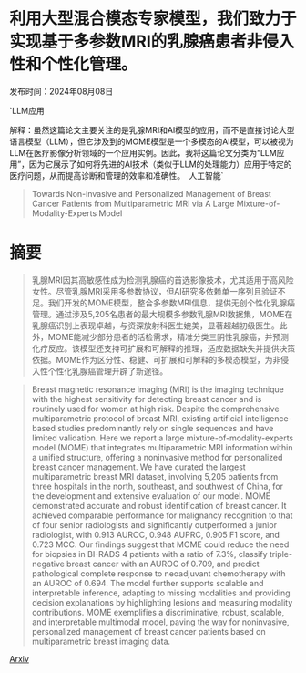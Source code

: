 # 利用大型混合模态专家模型，我们致力于实现基于多参数MRI的乳腺癌患者非侵入性和个性化管理。

发布时间：2024年08月08日

`LLM应用

解释：虽然这篇论文主要关注的是乳腺MRI和AI模型的应用，而不是直接讨论大型语言模型（LLM），但它涉及到的MOME模型是一个多模态的AI模型，可以被视为LLM在医疗影像分析领域的一个应用实例。因此，我将这篇论文分类为“LLM应用”，因为它展示了如何将先进的AI技术（类似于LLM的处理能力）应用于特定的医疗问题，从而提高诊断和管理的效率和准确性。` `人工智能`

> Towards Non-invasive and Personalized Management of Breast Cancer Patients from Multiparametric MRI via A Large Mixture-of-Modality-Experts Model

# 摘要

> 乳腺MRI因其高敏感性成为检测乳腺癌的首选影像技术，尤其适用于高风险女性。尽管乳腺MRI采用多参数协议，但AI研究多依赖单一序列且验证不足。我们开发的MOME模型，整合多参数MRI信息，提供无创个性化乳腺癌管理。通过涉及5,205名患者的最大规模多参数乳腺MRI数据集，MOME在乳腺癌识别上表现卓越，与资深放射科医生媲美，显著超越初级医生。此外，MOME能减少部分患者的活检需求，精准分类三阴性乳腺癌，并预测化疗反应。该模型还支持可扩展和可解释的推理，适应数据缺失并提供决策依据。MOME作为区分性、稳健、可扩展和可解释的多模态模型，为非侵入性个性化乳腺癌管理开辟了新途径。

> Breast magnetic resonance imaging (MRI) is the imaging technique with the highest sensitivity for detecting breast cancer and is routinely used for women at high risk. Despite the comprehensive multiparametric protocol of breast MRI, existing artificial intelligence-based studies predominantly rely on single sequences and have limited validation. Here we report a large mixture-of-modality-experts model (MOME) that integrates multiparametric MRI information within a unified structure, offering a noninvasive method for personalized breast cancer management. We have curated the largest multiparametric breast MRI dataset, involving 5,205 patients from three hospitals in the north, southeast, and southwest of China, for the development and extensive evaluation of our model. MOME demonstrated accurate and robust identification of breast cancer. It achieved comparable performance for malignancy recognition to that of four senior radiologists and significantly outperformed a junior radiologist, with 0.913 AUROC, 0.948 AUPRC, 0.905 F1 score, and 0.723 MCC. Our findings suggest that MOME could reduce the need for biopsies in BI-RADS 4 patients with a ratio of 7.3%, classify triple-negative breast cancer with an AUROC of 0.709, and predict pathological complete response to neoadjuvant chemotherapy with an AUROC of 0.694. The model further supports scalable and interpretable inference, adapting to missing modalities and providing decision explanations by highlighting lesions and measuring modality contributions. MOME exemplifies a discriminative, robust, scalable, and interpretable multimodal model, paving the way for noninvasive, personalized management of breast cancer patients based on multiparametric breast imaging data.

[Arxiv](https://arxiv.org/abs/2408.12606)